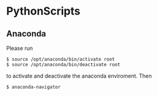 # PythonScripts

## Anaconda
Please run
```
$ source /opt/anaconda/bin/activate root
$ source /opt/anaconda/bin/deactivate root
```
to activate and deactivate the anaconda enviroment. Then
```
$ anaconda-navigator 
```
